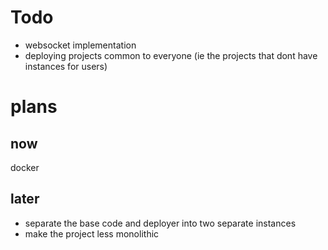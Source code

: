 # Todo
- websocket implementation
- deploying projects common to everyone (ie the projects that dont have instances for users)
# plans
## now
docker
## later
- separate the base code and deployer into two separate instances
- make the project less monolithic